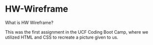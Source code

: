 # HW-Wireframe

What is HW Wireframe?

This was the first assignment in the UCF Coding Boot Camp, where we utilized HTML and CSS to recreate a picture given to us.

